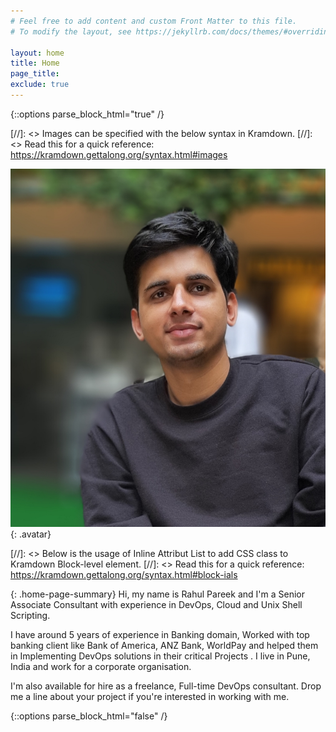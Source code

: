 ```yaml
---
# Feel free to add content and custom Front Matter to this file.
# To modify the layout, see https://jekyllrb.com/docs/themes/#overriding-theme-defaults

layout: home
title: Home
page_title:
exclude: true
---
```


{::options parse_block_html="true" /}

<div class="home-col-1">

[//]: <> Images can be specified with the below syntax in Kramdown.
[//]: <> Read this for a quick reference: https://kramdown.gettalong.org/syntax.html#images

![Rahul Pareek](assets/img/DP.jpg){: .avatar}

</div>

<div class="home-col-2">

[//]: <> Below is the usage of Inline Attribut List to add CSS class to Kramdown Block-level element.
[//]: <> Read this for a quick reference: https://kramdown.gettalong.org/syntax.html#block-ials

{: .home-page-summary}
Hi, my name is Rahul Pareek and I'm a Senior Associate Consultant with experience in DevOps, Cloud and Unix Shell Scripting.

I have around 5 years of experience in Banking domain, Worked with top banking client like Bank of America, ANZ Bank, WorldPay and helped them in Implementing DevOps solutions in their critical Projects . I live in Pune, India and work for a corporate organisation.

I'm also available for hire as a freelance, Full-time DevOps consultant. Drop me a line about your project if you're interested in working with me.

</div>

{::options parse_block_html="false" /}
